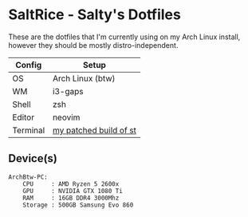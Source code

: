 # SaltRice - Salty's Dotfiles

These are the dotfiles that I'm currently using on my Arch Linux install, however they should be mostly distro-independent.

| Config   	| Setup            	|
|----------	|------------------	|
| OS       	| Arch Linux (btw) 	|
| WM       	| i3-gaps          	|
| Shell    	| zsh              	|
| Editor   	| neovim           	|
| Terminal 	| [my patched build of st](https://git.d3x.me/salt) |

## Device(s)
```
ArchBtw-PC:
    CPU     : AMD Ryzen 5 2600x
    GPU     : NVIDIA GTX 1080 Ti
    RAM     : 16GB DDR4 3000Mhz
    Storage : 500GB Samsung Evo 860
```
